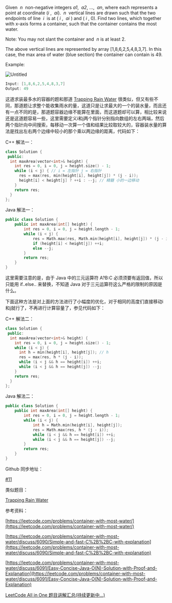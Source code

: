 Given  _n_  non-negative integers _a1_,  _a2_, ...,  _an_, where each represents a point at coordinate (_i_ ,  _ai_).  _n_  vertical lines are drawn such that the two endpoints of line  _i_  is at ( _i_ ,  _ai_ ) and ( _i_ , 0). Find two lines, which together with x-axis forms a container, such that the container contains the most water.

Note: You may not slant the container and  _n_ is at least 2.

The above vertical lines are represented by array [1,8,6,2,5,4,8,3,7]. In this case, the max area of water (blue section) the container can contain is 49.

Example:

![Untitled](https://prod-files-secure.s3.us-west-2.amazonaws.com/bfd53194-dc1b-48fe-b468-4b8f0627c3d5/6802360a-f4f8-43ea-8e4a-1117c1754f29/Untitled.png)

```cpp
Input: [1,8,6,2,5,4,8,3,7]
Output: 49
```

这道求装最多水的容器的题和那道 [Trapping Rain Water](http://www.cnblogs.com/grandyang/p/4402392.html) 很类似，但又有些不同，那道题让求整个能收集雨水的量，这道只是让求最大的一个的装水量，而且还有一点不同的是，那道题容器边缘不能算在里面，而这道题却可以算，相比较来说还是这道题容易一些，这里需要定义i和j两个指针分别指向数组的左右两端，然后两个指针向中间搜索，每移动一次算一个值和结果比较取较大的，容器装水量的算法是找出左右两个边缘中较小的那个乘以两边缘的距离，代码如下：

C++ 解法一：

```cpp
class Solution {
 public:
  int maxArea(vector<int>& height) {
    int res = 0, i = 0, j = height.size() - 1;
    while (i < j) { // i = 左指针 j = 右指针
      res = max(res, min(height[i], height[j]) * (j - i));
      height[i] < height[j] ? ++i : --j; // 精髓 小的一边移动
    }
    return res;
  }
};
```

Java 解法一：

```cpp
public class Solution {
    public int maxArea(int[] height) {
        int res = 0, i = 0, j = height.length - 1;
        while (i < j) {
            res = Math.max(res, Math.min(height[i], height[j]) * (j - i));
            if (height[i] < height[j]) ++i;
            else --j;
        }
        return res;
    }
}
```

这里需要注意的是，由于 Java 中的三元运算符 A?B:C 必须须要有返回值，所以只能用 if..else.. 来替换，不知道 Java 对于三元运算符这么严格的限制的原因是什么。

下面这种方法是对上面的方法进行了小幅度的优化，对于相同的高度们直接移动i和j就行了，不再进行计算容量了，参见代码如下：

C++ 解法二：

```cpp
class Solution {
 public:
  int maxArea(vector<int>& height) {
    int res = 0, i = 0, j = height.size() - 1;
    while (i < j) {
      int h = min(height[i], height[j]); // h
      res = max(res, h * (j - i));
      while (i < j && h == height[i]) ++i;
      while (i < j && h == height[j]) --j;
    }
    return res;
  }
};
```

Java 解法二：

```cpp
public class Solution {
    public int maxArea(int[] height) {
        int res = 0, i = 0, j = height.length - 1;
        while (i < j) {
            int h = Math.min(height[i], height[j]);
            res = Math.max(res, h * (j - i));
            while (i < j && h == height[i]) ++i;
            while (i < j && h == height[j]) --j;
        }
        return res;
    }
}
```

Github 同步地址：

[#11](https://github.com/grandyang/leetcode/issues/11)

类似题目：

[Trapping Rain Water](http://www.cnblogs.com/grandyang/p/4402392.html)

参考资料：

[https://leetcode.com/problems/container-with-most-water/](https://leetcode.com/problems/container-with-most-water/)

[https://leetcode.com/problems/container-with-most-water/discuss/6090/Simple-and-fast-C%2B%2BC-with-explanation](https://leetcode.com/problems/container-with-most-water/discuss/6090/Simple-and-fast-C%2B%2BC-with-explanation)

[](https://leetcode.com/problems/container-with-most-water/discuss/6091/Easy-Concise-Java-O(N)-Solution-with-Proof-and-Explanation)[https://leetcode.com/problems/container-with-most-water/discuss/6091/Easy-Concise-Java-O(N)-Solution-with-Proof-and-Explanation](https://leetcode.com/problems/container-with-most-water/discuss/6091/Easy-Concise-Java-O(N)-Solution-with-Proof-and-Explanation)

[LeetCode All in One 题目讲解汇总(持续更新中...)](http://www.cnblogs.com/grandyang/p/4606334.html)